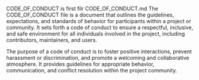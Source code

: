 CODE_OF_CONDUCT is first filr
CODE_OF_CONDUCT.md
The CODE_OF_CONDUCT file is a document that outlines the guidelines, expectations, and standards of behavior for participants within a project or community. It sets forth a code of conduct to ensure a respectful, inclusive, and safe environment for all individuals involved in the project, including contributors, maintainers, and users.

The purpose of a code of conduct is to foster positive interactions, prevent harassment or discrimination, and promote a welcoming and collaborative atmosphere. It provides guidelines for appropriate behavior, communication, and conflict resolution within the project community.
